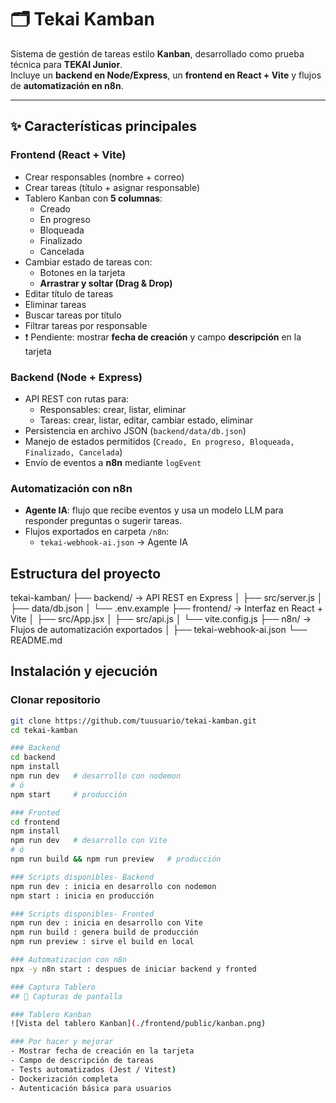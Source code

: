 # 🗂️ Tekai Kamban

Sistema de gestión de tareas estilo **Kanban**, desarrollado como prueba técnica para **TEKAI Junior**.  
Incluye un **backend en Node/Express**, un **frontend en React + Vite** y flujos de **automatización en n8n**.

---

## ✨ Características principales

### Frontend (React + Vite)
- Crear responsables (nombre + correo)
- Crear tareas (título + asignar responsable)
- Tablero Kanban con **5 columnas**:
  - Creado
  - En progreso
  - Bloqueada
  - Finalizado
  - Cancelada
- Cambiar estado de tareas con:
  - Botones en la tarjeta
  - **Arrastrar y soltar (Drag & Drop)**
- Editar título de tareas
- Eliminar tareas
- Buscar tareas por título
- Filtrar tareas por responsable
- ❗ Pendiente: mostrar **fecha de creación** y campo **descripción** en la tarjeta

### Backend (Node + Express)
- API REST con rutas para:
  - Responsables: crear, listar, eliminar
  - Tareas: crear, listar, editar, cambiar estado, eliminar
- Persistencia en archivo JSON (`backend/data/db.json`)
- Manejo de estados permitidos (`Creado, En progreso, Bloqueada, Finalizado, Cancelada`)
- Envío de eventos a **n8n** mediante `logEvent`

### Automatización con n8n
- **Agente IA**: flujo que recibe eventos y usa un modelo LLM para responder preguntas o sugerir tareas.
- Flujos exportados en carpeta `/n8n`:
  - `tekai-webhook-ai.json` → Agente IA

## Estructura del proyecto
tekai-kamban/
├── backend/ → API REST en Express
│ ├── src/server.js
│ ├── data/db.json
│ └── .env.example
├── frontend/ → Interfaz en React + Vite
│ ├── src/App.jsx
│ ├── src/api.js
│ └── vite.config.js
├── n8n/ → Flujos de automatización exportados
│ ├── tekai-webhook-ai.json
└── README.md 
## Instalación y ejecución

### Clonar repositorio
```bash
git clone https://github.com/tuusuario/tekai-kamban.git
cd tekai-kamban

### Backend 
cd backend
npm install
npm run dev   # desarrollo con nodemon
# ó
npm start     # producción

### Fronted
cd frontend
npm install
npm run dev   # desarrollo con Vite
# ó
npm run build && npm run preview   # producción

### Scripts disponibles- Backend
npm run dev : inicia en desarrollo con nodemon
npm start : inicia en producción

### Scripts disponibles- Fronted
npm run dev : inicia en desarrollo con Vite
npm run build : genera build de producción
npm run preview : sirve el build en local

### Automatizacion con n8n
npx -y n8n start : despues de iniciar backend y fronted

### Captura Tablero 
## 📸 Capturas de pantalla

### Tablero Kanban
![Vista del tablero Kanban](./frontend/public/kanban.png)

### Por hacer y mejorar
- Mostrar fecha de creación en la tarjeta
- Campo de descripción de tareas
- Tests automatizados (Jest / Vitest)
- Dockerización completa
- Autenticación básica para usuarios





